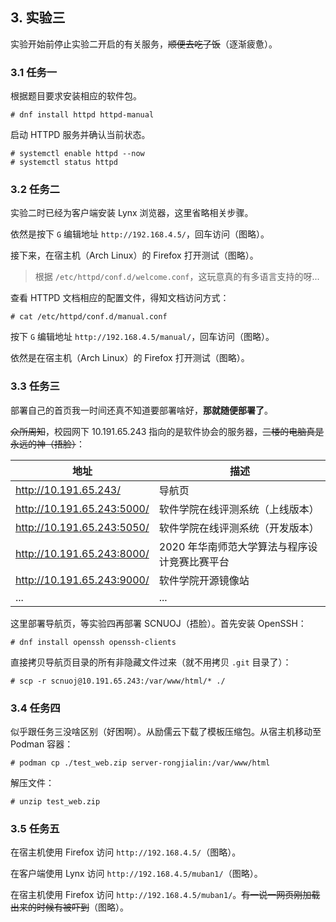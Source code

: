 ## 3. 实验三

实验开始前停止实验二开启的有关服务，~~顺便去吃了饭~~（逐渐疲惫）。

### 3.1 任务一

根据题目要求安装相应的软件包。

```
# dnf install httpd httpd-manual
```

启动 HTTPD 服务并确认当前状态。

```
# systemctl enable httpd --now
# systemctl status httpd
```

### 3.2 任务二

实验二时已经为客户端安装 Lynx 浏览器，这里省略相关步骤。

依然是按下 `G` 编辑地址 `http://192.168.4.5/`，回车访问（图略）。

接下来，在宿主机（Arch Linux）的 Firefox 打开测试（图略）。

> 根据 `/etc/httpd/conf.d/welcome.conf`，这玩意真的有多语言支持的呀...

查看 HTTPD 文档相应的配置文件，得知文档访问方式：

```
# cat /etc/httpd/conf.d/manual.conf
```

按下 `G` 编辑地址 `http://192.168.4.5/manual/`，回车访问（图略）。

依然是在宿主机（Arch Linux）的 Firefox 打开测试（图略）。

### 3.3 任务三

部署自己的首页我一时间还真不知道要部署啥好，**那就随便部署了**。

~~众所周知~~，校园网下 10.191.65.243 指向的是软件协会的服务器，~~三楼的电脑真是永远的神（捂脸）~~：

| 地址                       | 描述                                          |
| -------------------------- | --------------------------------------------- |
| http://10.191.65.243/      | 导航页                                        |
| http://10.191.65.243:5000/ | 软件学院在线评测系统（上线版本）              |
| http://10.191.65.243:5050/ | 软件学院在线评测系统（开发版本）              |
| http://10.191.65.243:8000/ | 2020 年华南师范大学算法与程序设计竞赛比赛平台 |
| http://10.191.65.243:9000/ | 软件学院开源镜像站                            |
| ...                        | ...                                           |

这里部署导航页，等实验四再部署 SCNUOJ（捂脸）。首先安装 OpenSSH：

```
# dnf install openssh openssh-clients
```

直接拷贝导航页目录的所有非隐藏文件过来（就不用拷贝 `.git` 目录了）：

```
# scp -r scnuoj@10.191.65.243:/var/www/html/* ./
```

### 3.4 任务四

似乎跟任务三没啥区别（好困啊）。从励儒云下载了模板压缩包。从宿主机移动至 Podman 容器：

```
# podman cp ./test_web.zip server-rongjialin:/var/www/html
```

解压文件：

```
# unzip test_web.zip
```

### 3.5 任务五

在宿主机使用 Firefox 访问 `http://192.168.4.5/`（图略）。

在客户端使用 Lynx 访问 `http://192.168.4.5/muban1/`（图略）。

在宿主机使用 Firefox 访问 `http://192.168.4.5/muban1/`。~~有一说一网页刚加载出来的时候有被吓到~~（图略）。
